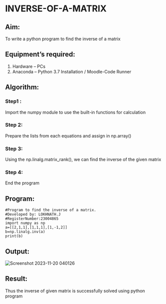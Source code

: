 # INVERSE-OF-A-MATRIX
## Aim:
To write a python program to find the inverse of a matrix
## Equipment’s required:
1. 	Hardware – PCs
2. 	Anaconda – Python 3.7 Installation / Moodle-Code Runner
## Algorithm:
### Step1 : 
Import the numpy module to use the built-in functions for calculation
### Step 2:
Prepare the lists from each equations and assign in np.array()
### Step 3:
Using the np.linalg.matrix_rank(), we can find the inverse of the given matrix
### Step 4: 
End the program

## Program:
```
#Program to find the inverse of a matrix.
#Developed by: LOKHNATH.J
#RegisterNumber:23004865
import numpy as np
a=[[2,1,1],[1,1,1],[1,-1,2]]
b=np.linalg.inv(a)
print(b)
```
## Output:
![Screenshot 2023-11-20 040126](https://github.com/Lokhnath10/INVERSE-OF-A-MATRIX/assets/138969918/211e2159-0b2a-4b04-bb88-32c42b015633)

## Result:
Thus the inverse of given matrix is successfully solved using python program

